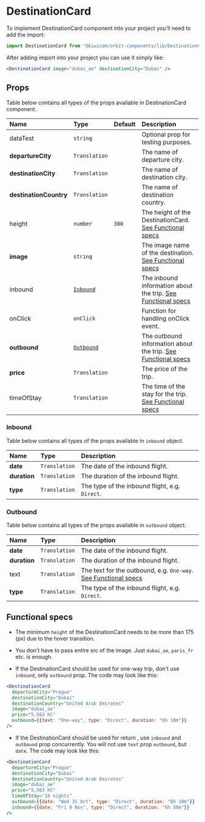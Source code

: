 # DestinationCard
To implement DestinationCard component into your project you'll need to add the import:
```jsx
import DestinationCard from "@kiwicom/orbit-components/lib/DestinationCard";
```
After adding import into your project you can use it simply like:
```jsx
<DestinationCard image="dubai_ae" destinationCity="Dubai" />
```
## Props
Table below contains all types of the props available in DestinationCard component.

| Name                    | Type                             | Default          | Description                      |
| :---------------------- | :------------------------------- | :--------------- | :------------------------------- |
| dataTest                | `string`                         |                  | Optional prop for testing purposes.
| **departureCity**       | `Translation`                    |                  | The name of departure city.
| **destinationCity**     | `Translation`                    |                  | The name of destination city.
| **destinationCountry**  | `Translation`                    |                  | The name of destination country.
| height                  | `number`                         | `300`            | The height of the DestinationCard. [See Functional specs](#functional-specs)
| **image**               | `string`                         |                  | The image name of the destination. [See Functional specs](#functional-specs)
| inbound                 | [`Inbound`](#inbound)            |                  | The inbound information about the trip. [See Functional specs](#functional-specs)
| onClick                 | `onClick`                        |                  | Function for handling onClick event.
| **outbound**            | [`Outbound`](#outbound)          |                  | The outbound information about the trip. [See Functional specs](#functional-specs)
| **price**               | `Translation`                    |                  | The price of the trip.
| timeOfStay              | `Translation`                    |                  | The time of the stay for the trip. [See Functional specs](#functional-specs)

### Inbound
Table below contains all types of the props available in `inbound` object.

| Name          | Type             | Description                      |
| :------------ | :--------------- | :------------------------------- |
| **date**      | `Translation`         | The date of the inbound flight.
| **duration**  | `Translation`         | The duration of the inbound flight.
| **type**      | `Translation`         | The type of the inbound flight, e.g. `Direct`.

### Outbound
Table below contains all types of the props available in `outbound` object.

| Name          | Type             | Description                      |
| :------------ | :--------------- | :------------------------------- |
| **date**      | `Translation`         | The date of the inbound flight.
| **duration**  | `Translation`         | The duration of the inbound flight.
| text          | `Translation`         | The text for the outbound, e.g. `One-way`. [See Functional specs](#functional-specs)
| **type**      | `Translation`         | The type of the inbound flight, e.g. `Direct`.


## Functional specs
* The minimum `height` of the DestinationCard needs to be more than 175 (px) due to the hover transition.

* You don't have to pass entire src of the image. Just `dubai_ae`, `paris_fr` etc. is enough.

* If the DestinationCard should be used for one-way trip, don't use `inbound`, only `outbound` prop. The code may look like this:
```jsx
<DestinationCard
  departureCity="Prague"
  destinationCity="Dubai"
  destinationCountry="United Arab Emirates"
  image="dubai_ae"
  price="5,563 Kč"
  outbound={{text: "One-way", type: "Direct", duration: "6h 10m"}}
/>
```

* If the DestinationCard should be used for return , use `inbound` and `outbound` prop concurrently. You will not use `text` prop `outbound`, but `date`. The code may look like this:
```jsx
<DestinationCard
  departureCity="Prague"
  destinationCity="Dubai"
  destinationCountry="United Arab Emirates"
  image="dubai_ae"
  price="5,563 Kč"
  timeOfStay="10 nights"
  outbound={{date: "Wed 31 Oct", type: "Direct", duration: "6h 10m"}}
  inbound={{date: "Fri 9 Nov", type: "Direct", duration: "6h 50m"}}
/>
```
